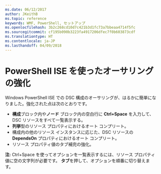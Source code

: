 ```yaml
---
ms.date: 06/12/2017
author: JKeithB
ms.topic: reference
keywords: WMF, PowerShell, セットアップ
ms.openlocfilehash: 3b2c268cd10d7c421b3d1fc73a7bbeaa4714f5fc
ms.sourcegitcommit: cf195b090b3223fa4917206dfec7f0b603873cdf
ms.translationtype: HT
ms.contentlocale: ja-JP
ms.lasthandoff: 04/09/2018
---
```

# <a name="authoring-improvements-using-powershell-ise"></a>PowerShell ISE を使ったオーサリングの強化

Windows PowerShell ISE での DSC 構成のオーサリングが、はるかに簡単になりました。強化された点は次のとおりです。

- **構成**ブロック内や**ノード** ブロック内の空白行に **Ctrl+Space** を入力して、DSC リソースをすべて一覧表示する。
- **列挙**型のリソース プロパティにおけるオート コンプリート。
- 構成内の他のリソース インスタンスに応じた、DSC リソースの **DependsOn** プロパティにおけるオート コンプリート。
- リソース プロパティ値のタブ補完の強化。

**注:** Ctrl+Space を使ってオプションを一覧表示するには、リソース プロパティ値に空の文字列が必要です。 **タブ**を押して、オプションを順番に切り替えます。
